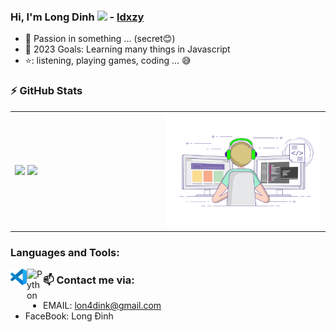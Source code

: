 ### Hi, I'm Long Dinh <img src="https://media.giphy.com/media/hvRJCLFzcasrR4ia7z/giphy.gif" width="25px"> -  [ldxzy][website]  


- 🔭 Passion in something ... (secret😊)
- 💪 2023 Goals: Learning many things in Javascript
- ⭐: listening, playing games, coding ... 😅

### :zap: GitHub Stats

<table>
<tr>
  <td width="48%">
    <img src="https://github-readme-stats.vercel.app/api?username=longyxz&show_icons=true&hide=contribs,issues&hide_border=true" />
    <img src="https://github-readme-stats.vercel.app/api/top-langs/?username=longyxz&layout=compact&show_icons=true&hide_border=true" />
  </td>
  <td width="52%"><img alt="gif" align="right" src=".github/assets/coding-freak.gif"/></td>
</tr>
<table>

### Languages and Tools:
<img align="left" alt="Visual Studio Code" width="26px" src="https://raw.githubusercontent.com/github/explore/80688e429a7d4ef2fca1e82350fe8e3517d3494d/topics/visual-studio-code/visual-studio-code.png" />
<img align="left" alt="Python" width="26px" src="https://upload.wikimedia.org/wikipedia/commons/thumb/0/0a/Python.svg/1200px-Python.svg.png" /> 



### 📫 Contact me via:
- EMAIL: lon4dink@gmail.com
- FaceBook: Long Đinh

[website]: https://www.facebook.com/profile.php?id=100079399766897